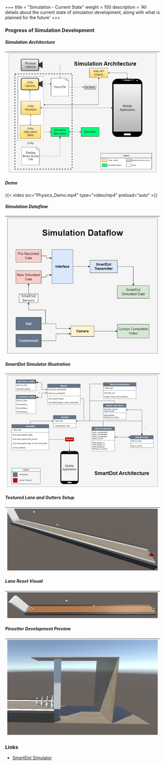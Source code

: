 +++
title = "Simulation - Current State"
weight = 100
description = 'All details about the current state of simulation development, along with what is planned for the future'
+++

### Progress of Simulation Development

##### Simulation Architecture
| ![Architecture](SimArc.jpg?width=40vw&lightbox=false) | 
|:--:| 

##### Demo
{{< video src="Physics_Demo.mp4" type="video/mp4" preload="auto" >}}

##### Simulation Dataflow
| ![Dataflow](SimDF.png?width=30vw&lightbox=false) | 
|:--:| 

##### SmartDot Simulator Illustration
| ![SD Sim](SDSim.jpg?width=40vw&lightbox=false) | 
|:--:| 

##### Textured Lane and Gutters Setup
| ![Textured Lane with Gutters](Lane_and_Gutters.png?width=40vw&lightbox=false) | 
|:--:| 

##### Lane Reset Visual
| ![Lane Reset](LaneReset.png?width=40vw&lightbox=false) | 
|:--:| 

##### Pinsetter Development Preview
| ![Pinsetter](PinSetterStart.png?width=40vw&lightbox=false) | 
|:--:| 

### Links
- [SmartDot Simulator](/Wiki/smartdot/smartdot-simulator//index.html)